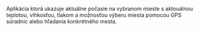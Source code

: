 Aplikácia ktorá ukazuje aktuálne počasie na vybranom mieste s aktouálnou teplotou, vlhkosťou, tlakom a možnosťou výberu miesta pomocou GPS súradnic alebo hľadania konkrétného mesta.
